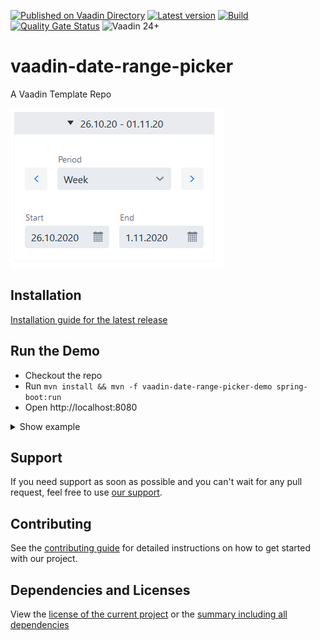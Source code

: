 [![Published on Vaadin Directory](https://img.shields.io/badge/Vaadin%20Directory-published-00b4f0?logo=vaadin)](https://vaadin.com/directory/component/vaadin-date-range-picker)
[![Latest version](https://img.shields.io/maven-central/v/software.xdev/vaadin-date-range-picker?logo=apache%20maven)](https://mvnrepository.com/artifact/software.xdev/vaadin-date-range-picker)
[![Build](https://img.shields.io/github/actions/workflow/status/xdev-software/vaadin-date-range-picker/checkBuild.yml?branch=develop)](https://github.com/xdev-software/vaadin-date-range-picker/actions/workflows/checkBuild.yml?query=branch%3Adevelop)
[![Quality Gate Status](https://sonarcloud.io/api/project_badges/measure?project=xdev-software_vaadin-date-range-picker&metric=alert_status)](https://sonarcloud.io/dashboard?id=xdev-software_vaadin-date-range-picker)
![Vaadin 24+](https://img.shields.io/badge/Vaadin%20Platform/Flow-24+-00b4f0)

# vaadin-date-range-picker
A Vaadin Template Repo

![demo](assets/demo.png)


## Installation
[Installation guide for the latest release](https://github.com/xdev-software/vaadin-date-range-picker/releases/latest#Installation)


## Run the Demo
* Checkout the repo
* Run ``mvn install && mvn -f vaadin-date-range-picker-demo spring-boot:run``
* Open http://localhost:8080


<details>
  <summary>Show example</summary>
  
  ![demo](assets/demo.avif)
</details>

## Support
If you need support as soon as possible and you can't wait for any pull request, feel free to use [our support](https://xdev.software/en/services/support).

## Contributing
See the [contributing guide](./CONTRIBUTING.md) for detailed instructions on how to get started with our project.

## Dependencies and Licenses
View the [license of the current project](LICENSE) or the [summary including all dependencies](https://xdev-software.github.io/vaadin-date-range-picker/dependencies)
